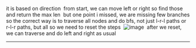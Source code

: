 it is based on direction
​
from start, we can move left or right
so find those and return the max len
​
but one point i missed, we are missing few branches
so the correct way is to traverse all nodes and do bfs, not just l-r-l paths or r-l-r paths, but all
so we need to reset the steps
​
![image](https://user-images.githubusercontent.com/73538974/247852711-0c4175a9-7d67-4aca-87c2-deb28f32e3a1.png)
​
after we reset, we can traverse and do left and right as usual
****